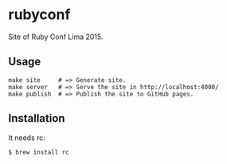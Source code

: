 rubyconf
========

Site of Ruby Conf Lima 2015.

Usage
-----

```
make site     # => Generate site.
make server   # => Serve the site in http://localhost:4000/
make publish  # => Publish the site to GitHub pages.
```

Installation
------------

It needs rc:

```
$ brew install rc
```
